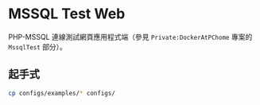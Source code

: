 # MSSQL Test Web

PHP-MSSQL 連線測試網頁應用程式端（參見 `Private:DockerAtPChome` 專案的 `MssqlTest` 部分）。


## 起手式
```sh
cp configs/examples/* configs/
```
